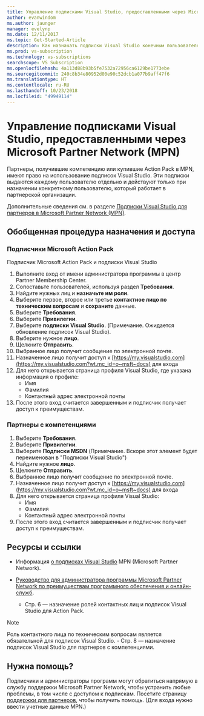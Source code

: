 ```yaml
---
title: Управление подписками Visual Studio, предоставленными через Microsoft Partner Network (MPN) | Документы Майкрософт
author: evanwindom
ms.author: jaunger
manager: evelynp
ms.date: 12/11/2017
ms.topic: Get-Started-Article
description: Как назначать подписки Visual Studio конечным пользователям для партнеров MPN.
ms.prod: vs-subscription
ms.technology: vs-subscriptions
searchscope: VS Subscription
ms.openlocfilehash: 4a113d88b93b5fe7532a72956ca6129be1773ebe
ms.sourcegitcommit: 240c8b34e80952d00e90c52dcb1a077b9aff47f6
ms.translationtype: HT
ms.contentlocale: ru-RU
ms.lasthandoff: 10/23/2018
ms.locfileid: "49949114"
---
```

# <a name="managing-visual-studio-subscriptions-offered-through-the-microsoft-partner-network-mpn"></a>Управление подписками Visual Studio, предоставленными через Microsoft Partner Network (MPN)

Партнеры, получившие компетенцию или купившие Action Pack в MPN, имеют право на использование подписок Visual Studio. Эти подписки выдаются каждому пользователю отдельно и действуют только при назначении конкретному пользователю, который работает в партнерской организации.

Дополнительные сведения см. в разделе [Подписки Visual Studio для партнеров в Microsoft Partner Network (MPN)](program-mpn.md).

## <a name="high-level-assignment-and-access-flow"></a>Обобщенная процедура назначения и доступа

### <a name="microsoft-action-pack-subscribers"></a>Подписчики Microsoft Action Pack
Подписчик Microsoft Action Pack и подписки Visual Studio

1. Выполните вход от имени администратора программы в центр Partner Membership Center.
2. Сопоставьте пользователей, используя раздел **Требования**.
3. Найдите нужных лиц и **назначьте им роли**.
4. Выберите первое, второе или третье **контактное лицо по техническим вопросам** и **сохраните** данные.
5. Выберите **Требования**.
6. Выберите **Привилегии**.
7. Выберите **подписки Visual Studio**. (Примечание. Ожидается обновление подписок Visual Studio).
8. Выберите нужное **лицо**.
9. Щелкните **Отправить**.
10. Выбранное лицо получит сообщение по электронной почте.
11. Назначенное лицо получит доступ к [https://my.visualstudio.com](https://my.visualstudio.com?wt.mc_id=o~msft~docs) для входа
12. Для него открывается страница профиля Visual Studio, где указана информация о профиле:
    - Имя
    - Фамилия
    - Контактный адрес электронной почты
13. После этого вход считается завершенным и подписчик получает доступ к преимуществам.


### <a name="competency-partners"></a>Партнеры с компетенциями
1. Выберите **Требования**.
2. Выберите **Привилегии**.
3. Выберите **Подписки MSDN** (Примечание. Вскоре этот элемент будет переименован в "Подписки Visual Studio")
4. Найдите нужное **лицо**.
5. Щелкните **Отправить**.
6. Выбранное лицо получит сообщение по электронной почте.
7. Назначенное лицо получит доступ к [https://my.visualstudio.com](https://my.visualstudio.com?wt.mc_id=o~msft~docs) для входа
8. Для него открывается страница профиля Visual Studio:
    - Имя
    - Фамилия
    - Контактный адрес электронной почты
9. После этого вход считается завершенным и подписчик получает доступ к преимуществам.

## <a name="resources-and-references"></a>Ресурсы и ссылки

- Информация [о подписках Visual Studio](https://partner.microsoft.com/membership/msdn-subscriptions) MPN (Microsoft Partner Network).

- [Руководство для администратора программы Microsoft Partner Network по преимуществам программного обеспечения и онлайн-служб](https://assets.microsoft.com/Program-Administrator-Guide-to-Software-and-Online-Services-Benefits_1.pdf).
    - Стр. 6 — назначение ролей контактных лиц и подписок Visual Studio для Action Pack.

> [!NOTE]
> Роль контактного лица по техническим вопросам является обязательной для подписок Visual Studio.
>     - Стр. 8 — назначение подписок Visual Studio для партнеров с компетенциями.

## <a name="need-help"></a>Нужна помощь?
Подписчики и администраторы программ могут обратиться напрямую в службу поддержки Microsoft Partner Network, чтобы устранить любые проблемы, в том числе с доступом к подпискам. Посетите страницу [поддержки для партнеров](https://partner.microsoft.com/support), чтобы получить помощь. (Для входа нужно ввести учетные данные MPN.)
